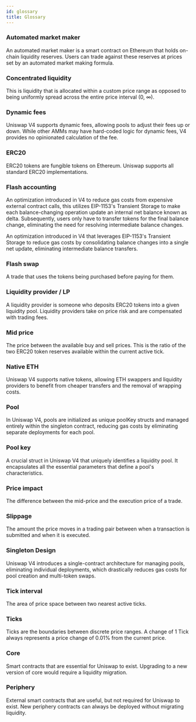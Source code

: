 ```yaml
---
id: glossary
title: Glossary
---
```


### Automated market maker

An automated market maker is a smart contract on Ethereum that holds on-chain liquidity reserves. Users can trade against these reserves at prices set by an automated market making formula.

### Concentrated liquidity

This is liquidity that is allocated within a custom price range as opposed to being uniformly spread across the entire price interval (0, ∞).

### Dynamic fees

Uniswap V4 supports dynamic fees, allowing pools to adjust their fees up or down. While other AMMs may have hard-coded logic for dynamic fees, V4 provides no opinionated calculation of the fee.

### ERC20

ERC20 tokens are fungible tokens on Ethereum. Uniswap supports all standard ERC20 implementations.

### Flash accounting

An optimization introduced in V4 to reduce gas costs from expensive external contract calls, this utilizes EIP-1153's Transient Storage to make each balance-changing operation update an internal net balance known as delta. Subsequently, users only have to transfer tokens for the final balance change, eliminating the need for resolving intermediate balance changes.

An optimization introduced in V4 that leverages EIP-1153's Transient Storage to reduce gas costs by consolidating balance changes into a single net update, eliminating intermediate balance transfers.

### Flash swap

A trade that uses the tokens being purchased before paying for them.


### Liquidity provider / LP

A liquidity provider is someone who deposits ERC20 tokens into a given liquidity pool. Liquidity providers take on price risk and are compensated with trading fees.

### Mid price

The price between the available buy and sell prices. This is the ratio of the two ERC20 token reserves available within the current active tick.

### Native ETH

Uniswap V4 supports native tokens, allowing ETH swappers and liquidity providers to benefit from cheaper transfers and the removal of wrapping costs.

### Pool

In Uniswap V4, pools are initialized as unique poolKey structs and managed entirely within the singleton contract, reducing gas costs by eliminating separate deployments for each pool.

### Pool key

A crucial struct in Uniswap V4 that uniquely identifies a liquidity pool. It encapsulates all the essential parameters that define a pool's characteristics.

### Price impact

The difference between the mid-price and the execution price of a trade.

### Slippage

The amount the price moves in a trading pair between when a transaction is submitted and when it is executed.

### Singleton Design

Uniswap V4 introduces a single-contract architecture for managing pools, eliminating individual deployments, which drastically reduces gas costs for pool creation and multi-token swaps.

### Tick interval

The area of price space between two nearest active ticks.

### Ticks

Ticks are the boundaries between discrete price ranges. A change of 1 Tick always represents a price change of 0.01% from the current price.

### Core

Smart contracts that are essential for Uniswap to exist. Upgrading to a new version of core would require a liquidity migration.

### Periphery

External smart contracts that are useful, but not required for Uniswap to exist. New periphery contracts can always be deployed without migrating liquidity.